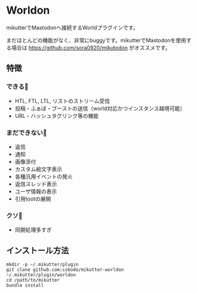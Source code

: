 # Worldon
mikutterでMastodonへ接続するWorldプラグインです。

まだほとんどの機能がなく、非常にbuggyです。mikutterでMastodonを使用する場合は https://github.com/sora0920/mikutodon がオススメです。

## 特徴
### できる🙆
- HTL, FTL, LTL, リストのストリーム受信
- 投稿・ふぁぼ・ブーストの送信（world対応かつインスタンス越境可能）
- URL・ハッシュタグリンク等の機能

### まだできない🙅
- 返信
- 通知
- 画像添付
- カスタム絵文字表示
- 各種汎用イベントの発火
- 返信スレッド表示
- ユーザ情報の表示
- 引用tootの展開

### クソ💩
- 同期処理多すぎ

## インストール方法
```shell-session
mkdir -p ~/.mikutter/plugin
git clone github.com:cobodo/mikutter-worldon ~/.mikutter/plugin/worldon
cd /path/to/mikutter
bundle install
```

